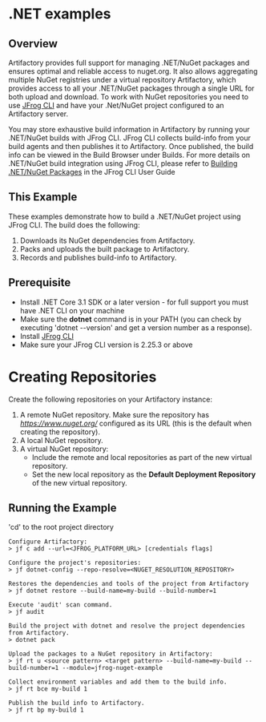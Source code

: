 # .NET examples

## Overview
Artifactory provides full support for managing .NET/NuGet packages and ensures optimal and reliable access to nuget.org. It also allows aggregating multiple NuGet registries under a virtual repository Artifactory, which provides access to all your .NET/NuGet packages through a single URL for both upload and download.
To work with NuGet repositories you need to use [JFrog CLI](https://www.jfrog.com/confluence/display/CLI/CLI+for+JFrog+Artifactory) and have your .Net/NuGet project configured to an Artifactory server.

You may store exhaustive build information in Artifactory by running your .NET/NuGet builds with JFrog CLI. JFrog CLI collects build-info from your build agents and then publishes it to Artifactory. Once published, the build info can be viewed in the Build Browser under Builds. For more details on .NET/NuGet build integration using JFrog CLI, please refer to [Building .NET/NuGet Packages](https://jfrog.com/help/r/jfrog-cli/building-nuget-packages) in the JFrog CLI User Guide

## This Example
These examples demonstrate how to build a .NET/NuGet project using JFrog CLI. The build does the following:

1. Downloads its NuGet dependencies from Artifactory.
2. Packs and uploads the built package to Artifactory.
3. Records and publishes build-info to Artifactory.

## Prerequisite
* Install .NET Core 3.1 SDK or a later version - for full support you must have .NET CLI on your machine
* Make sure the **dotnet** command is in your PATH (you can check by executing 'dotnet --version' and get a version number as a response).
* Install [JFrog CLI](https://jfrog.com/getcli/)
* Make sure your JFrog CLI version is 2.25.3 or above

# Creating Repositories
Create the following repositories on your Artifactory instance:

1. A remote NuGet repository. Make sure the repository has *https://www.nuget.org/* configured as its URL (this is the default when creating the repository).
2. A local NuGet repository.
3. A virtual NuGet repository:
    - Include the remote and local repositories as part of the new virtual repository.
    - Set the new local repository as the **Default Deployment Repository** of the new virtual repository.

## Running the Example
'cd' to the root project directory

```console
Configure Artifactory:
> jf c add --url=<JFROG_PLATFORM_URL> [credentials flags]

Configure the project's repositories:
> jf dotnet-config --repo-resolve=<NUGET_RESOLUTION_REPOSITORY>

Restores the dependencies and tools of the project from Artifactory
> jf dotnet restore --build-name=my-build --build-number=1

Execute 'audit' scan command.
> jf audit

Build the project with dotnet and resolve the project dependencies from Artifactory.
> dotnet pack

Upload the packages to a NuGet repository in Artifactory:
> jf rt u <source pattern> <target pattern> --build-name=my-build --build-number=1 --module=jfrog-nuget-example

Collect environment variables and add them to the build info.
> jf rt bce my-build 1

Publish the build info to Artifactory.
> jf rt bp my-build 1
```
